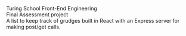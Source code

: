 Turing School Front-End Engineering  
Final Assessment project  
A list to keep track of grudges built in React with an Express server for making post/get calls.
